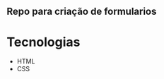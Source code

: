 ## Repo para criação de formularios


# Tecnologias

<ul>
    <li>HTML</li>
    <li>CSS</li>
    
</ul>
